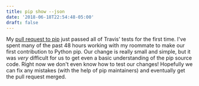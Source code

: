 ```yaml
---
title: pip show --json
date: '2018-06-18T22:54:48-05:00'
draft: false
---
```

My [pull request to pip](https://github.com/pypa/pip/pull/5514) just passed all of Travis' tests for the first time. I've spent many of the past 48 hours working with my roommate to make our first contribution to Python pip. Our change is really small and simple, but it was *very* difficult for us to get even a basic understanding of the pip source code. Right now we don't even know how to test our changes! Hopefully we can fix any mistakes (with the help of pip maintainers) and eventually get the pull request merged.
